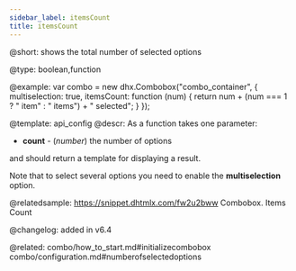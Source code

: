 ```yaml
---
sidebar_label: itemsCount
title: itemsCount
---          
```


@short: shows the total number of selected options


@type: boolean,function


@example: 
var combo = new dhx.Combobox("combo_container", {
    multiselection: true,
    itemsCount: function (num) {
        return num + (num === 1 ? " item" : " items") + " selected";
    }
});


@template:	api_config
@descr: 
As a function takes one parameter:

- **count** - (*number*) the number of options

and should return a template for displaying a result.

Note that to select several options you need to enable the **multiselection** option.
 
@relatedsample: https://snippet.dhtmlx.com/fw2u2bww	Combobox. Items Count

@changelog: added in v6.4 


@related: combo/how_to_start.md#initializecombobox
combo/configuration.md#numberofselectedoptions